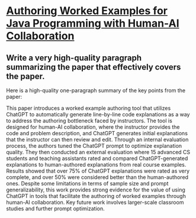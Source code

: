 # [Authoring Worked Examples for Java Programming with Human-AI   Collaboration](https://arxiv.org/abs/2312.02105)

## Write a very high-quality paragraph summarizing the paper that effectively covers the paper.

 Here is a high-quality one-paragraph summary of the key points from the paper:

This paper introduces a worked example authoring tool that utilizes ChatGPT to automatically generate line-by-line code explanations as a way to address the authoring bottleneck faced by instructors. The tool is designed for human-AI collaboration, where the instructor provides the code and problem description, and ChatGPT generates initial explanations that the instructor can then review and edit. Through an internal evaluation process, the authors tuned the ChatGPT prompt to optimize explanation quality. They then conducted an external evaluation where 15 advanced CS students and teaching assistants rated and compared ChatGPT-generated explanations to human-authored explanations from real course examples. Results showed that over 75% of ChatGPT explanations were rated as very complete, and over 50% were considered better than the human-authored ones. Despite some limitations in terms of sample size and prompt generalizability, this work provides strong evidence for the value of using ChatGPT in tools that facilitate the authoring of worked examples through human-AI collaboration. Key future work involves larger-scale classroom studies and further prompt optimization.
